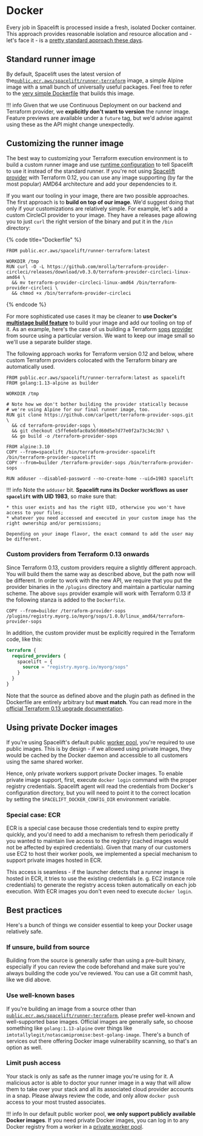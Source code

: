 # Docker

Every job in Spacelift is processed inside a fresh, isolated Docker container. This approach provides reasonable isolation and resource allocation and - let's face it - is a [pretty standard approach these days](https://circleci.com/docker/).

## Standard runner image

By default, Spacelift uses the latest version of the[`public.ecr.aws/spacelift/runner-terraform`](https://gallery.ecr.aws/spacelift/runner-terraform) image, a simple Alpine image with a small bunch of universally useful packages. Feel free to refer to the [very simple Dockerfile](https://github.com/spacelift-io/runner-terraform/blob/main/Dockerfile) that builds this image.

!!! info
    Given that we use Continuous Deployment on our backend and Terraform provider, we **explicitly don't want to version** the runner image. Feature previews are available under a `future` tag, but we'd advise against using these as the API might change unexpectedly.

## Customizing the runner image

The best way to customizing your Terraform execution environment is to build a custom runner image and use [runtime configuration](../concepts/configuration/runtime-configuration/#runner_image-setting) to tell Spacelift to use it instead of the standard runner. If you're not using [Spacelift provider](../vendors/terraform/terraform-provider.md) with Terraform 0.12, you can use any image supporting (by far the most popular) AMD64 architecture and add your dependencies to it.

If you want our tooling in your image, there are two possible approaches. The first approach is to **build on top of our image**. We'd suggest doing that only if your customizations are relatively simple. For example, let's add a custom CircleCI provider to your image. They have a releases page allowing you to just `curl` the right version of the binary and put it in the `/bin` directory:

{% code title="Dockerfile" %}
```docker
FROM public.ecr.aws/spacelift/runner-terraform:latest

WORKDIR /tmp
RUN curl -O -L https://github.com/mrolla/terraform-provider-circleci/releases/download/v0.3.0/terraform-provider-circleci-linux-amd64 \
  && mv terraform-provider-circleci-linux-amd64 /bin/terraform-provider-circleci \
  && chmod +x /bin/terraform-provider-circleci
```
{% endcode %}

For more sophisticated use cases it may be cleaner to **use Docker's** [**multistage build feature**](https://docs.docker.com/develop/develop-images/multistage-build/) to build your image and add our tooling on top of it. As an example, here's the case of us building a Terraform [sops](https://github.com/mozilla/sops) [provider](https://github.com/carlpett/terraform-provider-sops) from source using a particular version. We want to keep our image small so we'll use a separate builder stage.

The following approach works for Terraform version 0.12 and below, where custom Terraform providers colocated with the Terraform binary are automatically used.

```docker
FROM public.ecr.aws/spacelift/runner-terraform:latest as spacelift
FROM golang:1.13-alpine as builder

WORKDIR /tmp

# Note how we don't bother building the provider statically because
# we're using Alpine for our final runner image, too.
RUN git clone https://github.com/carlpett/terraform-provider-sops.git \
  && cd terraform-provider-sops \
  && git checkout c5ffe6ebfac0a56fd60d5e7d77e0f2a73c34c3b7 \
  && go build -o /terraform-provider-sops

FROM alpine:3.10
COPY --from=spacelift /bin/terraform-provider-spacelift /bin/terraform-provider-spacelift
COPY --from=builder /terraform-provider-sops /bin/terraform-provider-sops

RUN adduser --disabled-password --no-create-home --uid=1983 spacelift
```

!!! info
    Note the `adduser` bit. **Spacelift runs its Docker workflows as user `spacelift` with UID 1983**, so make sure that:

    * this user exists and has the right UID, otherwise you won't have access to your files;
    * whatever you need accessed and executed in your custom image has the right ownership and/or permissions;

    Depending on your image flavor, the exact command to add the user may be different.

### Custom providers from Terraform 0.13 onwards

Since Terraform 0.13, custom providers require a slightly different approach. You will build them the same way as described above, but the path now will be different. In order to work with the new API, we require that you put the provider binaries in the `/plugins` directory and maintain a particular naming scheme. The above `sops` provider example will work with Terraform 0.13 if the following stanza is added to the `Dockerfile`.

```docker
COPY --from=builder /terraform-provider-sops /plugins/registry.myorg.io/myorg/sops/1.0.0/linux_amd64/terraform-provider-sops
```

In addition, the custom provider must be explicitly required in the Terraform code, like this:

```terraform
terraform {
  required_providers {
    spacelift = {
      source = "registry.myorg.io/myorg/sops"
    }
  }
}
```

Note that the source as defined above and the plugin path as defined in the Dockerfile are entirely arbitrary but **must match**. You can read more in the [official Terraform 0.13 upgrade documentation](https://www.terraform.io/upgrade-guides/0-13.html#in-house-providers).

## Using private Docker images

If you're using Spacelift's default public [worker pool](../concepts/worker-pools.md), you're required to use public images. This is by design - if we allowed using private images, they would be cached by the Docker daemon and accessible to all customers using the same shared worker.

Hence, only private workers support private Docker images. To enable private image support, first, execute `docker login` command with the proper registry credentials. Spacelift agent will read the credentials from Docker's configuration directory, but you will need to point it to the correct location by setting the `SPACELIFT_DOCKER_CONFIG_DIR` environment variable.

### Special case: ECR

ECR is a special case because those credentials tend to expire pretty quickly, and you'd need to add a mechanism to refresh them periodically if you wanted to maintain live access to the registry (cached images would not be affected by expired credentials). Given that many of our customers use EC2 to host their worker pools, we implemented a special mechanism to support private images hosted in ECR.

This access is seamless - if the launcher detects that a runner image is hosted in ECR, it tries to use the existing credentials (e. g. EC2 instance role credentials) to generate the registry access token automatically on each job execution. With ECR images you don't even need to execute `docker login`.

## Best practices

Here's a bunch of things we consider essential to keep your Docker usage relatively safe.

### If unsure, build from source

Building from the source is generally safer than using a pre-built binary, especially if you can review the code beforehand and make sure you're always building the code you've reviewed. You can use a Git commit hash, like we did above.

### Use well-known bases

If you're building an image from a source other than [`public.ecr.aws/spacelift/runner-terraform`](https://gallery.ecr.aws/spacelift/runner-terraform), please prefer well-known and well-supported base images. Official images are generally safe, so choose something like `golang:1.13-alpine` over things like `imtotallylegit/notascamipromise:best-golang-image`. There's a bunch of services out there offering Docker image vulnerability scanning, so that's an option as well.

### Limit push access

Your stack is only as safe as the runner image you're using for it. A malicious actor is able to doctor your runner image in a way that will allow them to take over your stack and all its associated cloud provider accounts in a snap. Please always review the code, and only allow `docker push` access to your most trusted associates.

!!! info
    In our default public worker pool, **we only support publicly available Docker images**. If you need private Docker images, you can log in to any Docker registry from a worker in a [private worker pool](../concepts/worker-pools.md).

